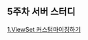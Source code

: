 ﻿﻿##  5주차 서버 스터디[1.ViewSet 커스텀마이징하기](https://github.com/ParkJiSu28/5week_study/commit/dbb1dfd0602fa77a51b761485551cc99c964635e)
